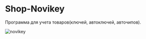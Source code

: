 # Shop-Novikey

Программа для учета товаров(ключей, автоключей, авточипов).

![novikey](https://user-images.githubusercontent.com/17424510/29562741-38fb2656-8743-11e7-8907-76c1d961d888.jpg)
